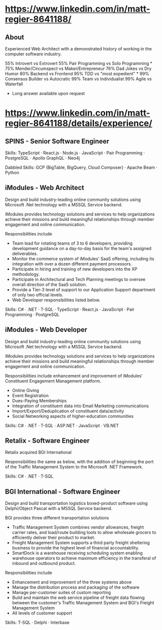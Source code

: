 # https://www.linkedin.com/in/matt-regier-8641188/

## About

Experienced Web Architect with a demonstrated history of working in the computer software industry.

55% Introvert vs Extrovert
55% Pair Programming vs Solo Programming *
75% Mender/Circumspect vs Maker/Entrepreneur
76% Dad Jokes vs Dry Humor
80% Backend vs Frontend
95% TDD vs "most expedient" *
99% Consensus Builder vs Autocratic
99% Team vs Individualist
99% Agile vs Waterfall

* Long answer available upon request

# https://www.linkedin.com/in/matt-regier-8641188/details/experience/

## SPINS - Senior Software Engineer

Skills: TypeScript · React.js · Node.js · JavaScript · Pair Programming · PostgreSQL · Apollo GraphQL · Neo4j

Dabbled Skills: GCP (BigTable, BigQuery, Cloud Composer) · Apache Beam · Python

## iModules - Web Architect

Design and build industry-leading online community solutions using Microsoft .Net technology with a MSSQL Service backend.

iModules provides technology solutions and services to help organizations achieve their missions and build meaningful relationships through member engagement and online communication.

Responsibilities include
* Team lead for rotating teams of 3 to 6 developers, providing development guidance on a day-to-day basis for the team's assigned deliverables.
* Monitor the commerce system of iModules' SaaS offering, including its integration with over a dozen different payment processors.
* Participate in hiring and training of new developers into the XP methodology.
* Participate in Architectural and Tech Planning meetings to oversee overall direction of the SaaS solution.
* Provide a Tier-3 level of support to our Application Support department of only two official levels.
* Web Developer responsibilities listed below.

Skills: C# · .NET · T-SQL · TypeScript · React.js · JavaScript · Pair Programming · PostgreSQL

## iModules - Web Developer

Design and build industry-leading online community solutions using Microsoft .Net technology with a MSSQL Service backend.

iModules provides technology solutions and services to help organizations achieve their missions and build meaningful relationships through member engagement and online communication.

Responsibilities include enhancement and improvement of iModules' Constituent Engagement Management platform.
* Online Giving
* Event Registration
* Dues-Paying Memberships
* Integration of constituent data into Email Marketing communications
* Import/Export/Deduplication of constituent data/activity
* Social Networking aspects of higher-education communities

Skills: C# · .NET · T-SQL · ASP.NET · JavaScript · VB.NET

## Retalix - Software Engineer

Retalix acquired BGI International

Responsibilities the same as below, with the addition of beginning the port of the Traffic Management System to the Microsoft .NET Framework.

Skills: C# · .NET · T-SQL

## BGI International - Software Engineer

Design and build transportation logistics boxed-product software using Delphi/Object Pascal with a MSSQL Service backend.

BGI provides three different transportation solutions
* Traffic Management System combines vendor allowances, freight carrier rates, and load/route building tools to allow wholesale grocers to efficiently deliver their product to market.
* Freight Management System supports a third party freight sheltering business to provide the highest level of financial accountability.
* SmartDock is a warehouse receiving scheduling system enabling warehouse operators to achieve maximum efficiency in the transferal of inbound and outbound product.

Responsibilities include
* Enhancement and improvement of the three systems above
* Manage the distribution process and packaging of the software
* Manage per-customer suites of custom reporting
* Build and maintain the web service pipeline of freight data flowing between the customer's Traffic Management System and BGI's Freight Management System
* All levels of customer support

Skills: T-SQL · Delphi · Interbase
